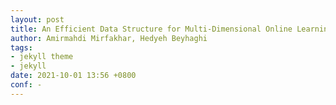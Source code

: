 ```yaml
---
layout: post
title: An Efficient Data Structure for Multi-Dimensional Online Learning
author: Amirmahdi Mirfakhar, Hedyeh Beyhaghi
tags:
- jekyll theme
- jekyll
date: 2021-10-01 13:56 +0800
conf: -
---
```

